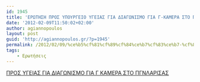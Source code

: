```yaml
---
id: 1945
title: 'ΕΡΩΤΗΣΗ ΠΡΟΣ ΥΠΟΥΡΓΕΙΟ ΥΓΕΙΑΣ ΓΙΑ ΔΙΑΓΩΝΙΣΜΟ ΓΙΑ Γ-ΚΑΜΕΡΑ ΣΤΟ ΠΓΝ ΛΑΡΙΣΑΣ 9-2-2012'
date: '2012-02-09T11:50:02+02:00'
author: agiannopoulos
layout: post
guid: 'http://agiannopoulos.gr/?p=1945'
permalink: /2012/02/09/%ce%b5%cf%81%cf%89%cf%84%ce%b7%cf%83%ce%b7-%cf%80%cf%81%ce%bf%cf%83-%cf%85%cf%80%ce%bf%cf%85%cf%81%ce%b3%ce%b5%ce%b9%ce%bf-%cf%85%ce%b3%ce%b5%ce%b9%ce%b1%cf%83-%ce%b3%ce%b9%ce%b1-%ce%b4%ce%b9%ce%b1/
tags:
    - Ερωτήσεις
---
```


[ΠΡΟΣ ΥΓΕΙΑΣ ΓΙΑ ΔΙΑΓΩΝΙΣΜΟ ΓΙΑ Γ ΚΑΜΕΡΑ ΣΤΟ ΠΓΝΛΑΡΙΣΑΣ](/wp-content/uploads/2012/04/cf80cf81cebfcf83-cf85ceb3ceb5ceb9ceb1cf83-ceb3ceb9ceb1-ceb4ceb9ceb1ceb3cf89cebdceb9cf83cebccebf-ceb3ceb9ceb1-ceb3-cebaceb1cebcceb5cf81.doc)